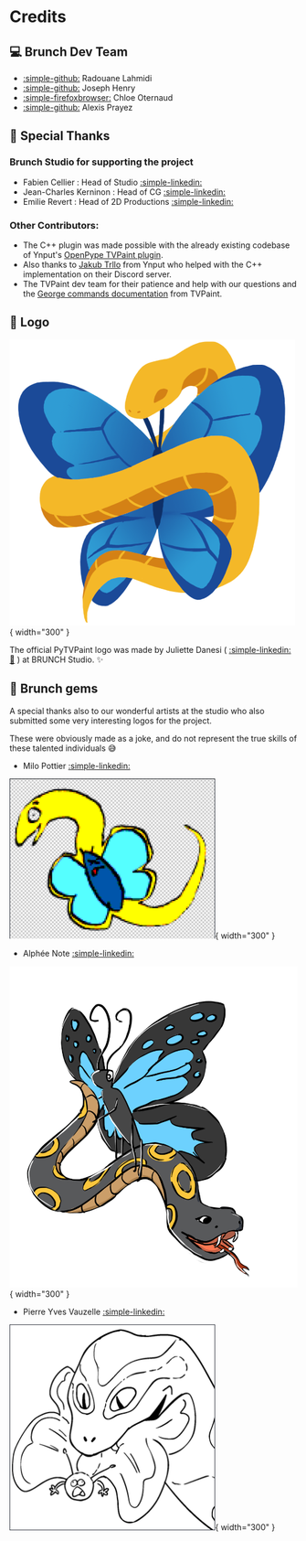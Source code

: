 # Credits

## :computer: Brunch Dev Team

- [:simple-github:](https://github.com/rlahmidi) Radouane Lahmidi
- [:simple-github:](https://github.com/jhenrybrunch) Joseph Henry
- [:simple-firefoxbrowser:](https://www.chloeoternaud.com/about) Chloe Oternaud
- [:simple-github:](https://github.com/aprayez) Alexis Prayez

## :pray: Special Thanks

### Brunch Studio for supporting the project

- Fabien Cellier : Head of Studio [:simple-linkedin:](https://www.linkedin.com/in/fabien-cellier-03545826/)
- Jean-Charles Kerninon : Head of CG [:simple-linkedin:](https://www.linkedin.com/in/jean-charles-kerninon-14309b3/)
- Emilie Revert : Head of 2D Productions [:simple-linkedin:](https://www.linkedin.com/in/emilie-revert-236279109/)

### Other Contributors:

- The C++ plugin was made possible with the already existing codebase of Ynput's [OpenPype TVPaint plugin](https://github.com/ynput/OpenPype/tree/develop/openpype/hosts/tvpaint/tvpaint_plugin/plugin_code).
- Also thanks to [Jakub Trllo](https://www.linkedin.com/in/jakub-trllo-751387a6/) from Ynput who helped with the C++ implementation on their Discord server.
- The TVPaint dev team for their patience and help with our questions and the [George commands documentation](https://www.tvpaint.com/doc/tvpaint-animation-11/george-commands) from TVPaint.

## :snake: Logo

![](./assets/pytvpaint_logo.png){ width="300" }

The official PyTVPaint logo was made by Juliette Danesi ( [:simple-linkedin:](https://www.linkedin.com/in/juliette-danesi-1427561b6/) [:link:](https://juliettedanesi.wixsite.com/monsite/layout-posing) ) at BRUNCH Studio. :sparkles:

## :gem: Brunch gems

A special thanks also to our wonderful artists at the studio who also submitted some very interesting logos for the project.

These were obviously made as a joke, and do not represent the true skills of these talented individuals :sweat_smile:

- Milo Pottier [:simple-linkedin:](https://www.linkedin.com/in/milo-pottier-6b8971152/)

![](./assets/logo_milo.png){ width="300" }

- Alphée Note [:simple-linkedin:](https://www.linkedin.com/in/alphee-n/)

![](./assets/logo_alphee.png){ width="300" }

- Pierre Yves Vauzelle [:simple-linkedin:](https://www.linkedin.com/in/pierreyves-vauzelle/)

![](./assets/logo_pierre_yves.png){ width="300" }
